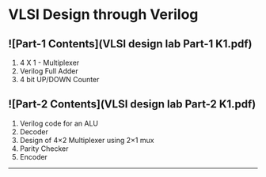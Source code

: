 # VLSI Design through Verilog

## ![Part-1 Contents](VLSI design lab Part-1 K1.pdf) 
1. 4 X 1 - Multiplexer
2. Verilog Full Adder
3. 4 bit UP/DOWN Counter

## ![Part-2 Contents](VLSI design lab Part-2 K1.pdf)
1. Verilog code for an ALU
2. Decoder
3. Design of 4×2 Multiplexer using 2×1 mux
4. Parity Checker
5. Encoder
<hr>
